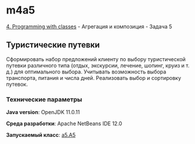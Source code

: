 # m4a5

[4. Programming with classes](..) - Агрегация и композиция - Задача 5

## Туристические путевки

Сформировать набор предложений клиенту по выбору туристической путевки 
различного типа (отдых, экскурсии, лечение, шопинг, круиз и т. д.) для 
оптимального выбора. Учитывать возможность выбора транспорта, питания и 
числа дней. Реализовать выбор и сортировку путевок.

### Технические параметры

**Java version**: OpenJDK 11.0.11

**Среда разработки**: Apache NetBeans IDE 12.0

**Запускаемый класс**: [a5.A5](https://github.com/aabyodj/java0online/blob/master/4%20Classes/A5/src/a5/A5.java)
